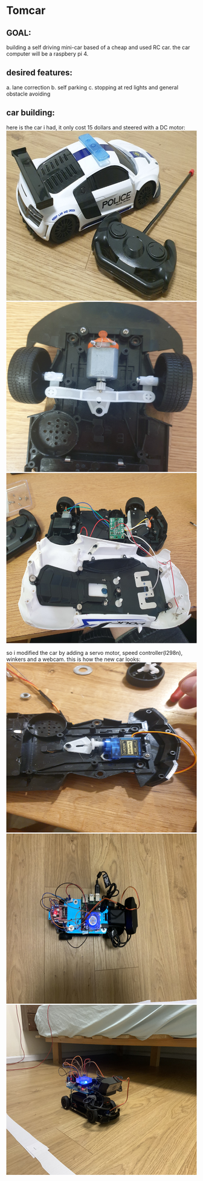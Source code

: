 # Tomcar

## GOAL:

building a self driving mini-car based of a cheap and used RC car.
the car computer will be a raspbery pi 4.

## desired features:

a. lane correction
b. self parking
c. stopping at red lights and general obstacle avoiding

## car building:

here is the car i had,
it only cost 15 dollars and steered with a DC motor:
<img src="https://github.com/tomer-erez/Tomcar/blob/main/driving/uploaded/BasicCar.jpg" width="750" height="450" />
<img src="https://github.com/tomer-erez/Tomcar/blob/main/driving/uploaded/insideBasicCar.jpg" width="750" height="450" />
<img src="https://github.com/tomer-erez/Tomcar/blob/main/driving/uploaded/wiringBasic.jpg" width="750" height="450" />

so i modified the car by adding a servo motor, speed controller(l298n), winkers
and a webcam. 
this is how the new car looks:
<img src="https://github.com/tomer-erez/Tomcar/blob/main/driving/uploaded/servo.jpg" width="750" height="450" />
<img src="https://github.com/tomer-erez/Tomcar/blob/main/driving/uploaded/above.jpg" width="750" height="450" />
<img src="https://github.com/tomer-erez/Tomcar/blob/main/driving/uploaded/side.jpg" width="750" height="450" />


